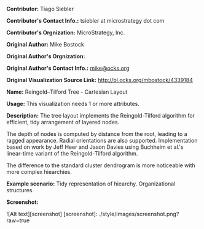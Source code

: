 **Contributor:** Tiago Siebler

**Contributor's Contact Info.:** tsiebler at microstrategy dot com

**Contributor's Orgnization:** MicroStrategy, Inc.

**Original Author:** Mike Bostock

**Original Author's Orgnization:** 

**Original Author's Contact Info.:** mike@ocks.org

**Original Visualization Source Link:** http://bl.ocks.org/mbostock/4339184

**Name:** Reingold–Tilford Tree - Cartesian Layout

**Usage:** This visualization needs 1 or more attributes.

**Description:** The tree layout implements the Reingold-Tilford algorithm for efficient, tidy arrangement of layered nodes. 

The depth of nodes is computed by distance from the root, leading to a ragged appearance. Radial orientations are also supported. Implementation based on work by Jeff Heer and Jason Davies using Buchheim et al.'s linear-time variant of the Reingold-Tilford algorithm.

The difference to the standard cluster dendrogram is more noticeable with more complex hiearchies.

**Example scenario:** Tidy representation of hiearchy. Organizational structures.

**Screenshot:**

![Alt text][screenshot]
[screenshot]: ./style/images/screenshot.png?raw=true
